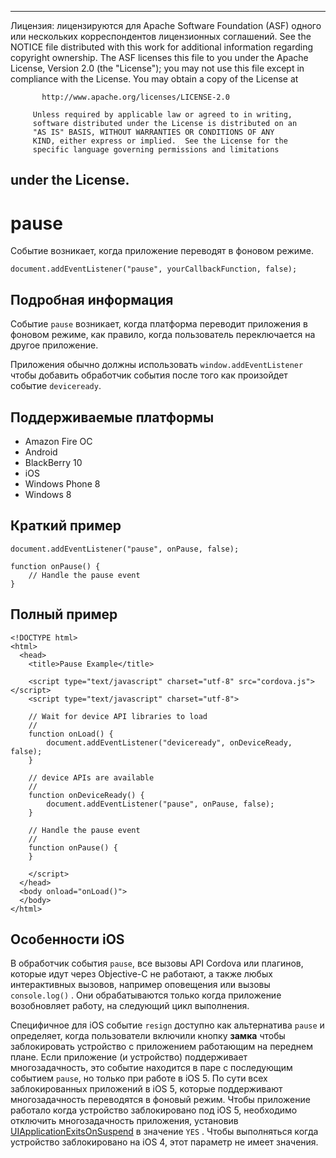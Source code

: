 * * *

Лицензия: лицензируются для Apache Software Foundation (ASF) одного или нескольких корреспондентов лицензионных соглашений. See the NOTICE file distributed with this work for additional information regarding copyright ownership. The ASF licenses this file to you under the Apache License, Version 2.0 (the "License"); you may not use this file except in compliance with the License. You may obtain a copy of the License at

           http://www.apache.org/licenses/LICENSE-2.0
    
         Unless required by applicable law or agreed to in writing,
         software distributed under the License is distributed on an
         "AS IS" BASIS, WITHOUT WARRANTIES OR CONDITIONS OF ANY
         KIND, either express or implied.  See the License for the
         specific language governing permissions and limitations
    

## under the License.

# pause

Событие возникает, когда приложение переводят в фоновом режиме.

    document.addEventListener("pause", yourCallbackFunction, false);
    

## Подробная информация

Событие `pause` возникает, когда платформа переводит приложения в фоновом режиме, как правило, когда пользователь переключается на другое приложение.

Приложения обычно должны использовать `window.addEventListener` чтобы добавить обработчик события после того как произойдет событие `deviceready`.

## Поддерживаемые платформы

*   Amazon Fire ОС
*   Android
*   BlackBerry 10
*   iOS
*   Windows Phone 8
*   Windows 8

## Краткий пример

    document.addEventListener("pause", onPause, false);
    
    function onPause() {
        // Handle the pause event
    }
    

## Полный пример

    <!DOCTYPE html>
    <html>
      <head>
        <title>Pause Example</title>
    
        <script type="text/javascript" charset="utf-8" src="cordova.js"></script>
        <script type="text/javascript" charset="utf-8">
    
        // Wait for device API libraries to load
        //
        function onLoad() {
            document.addEventListener("deviceready", onDeviceReady, false);
        }
    
        // device APIs are available
        //
        function onDeviceReady() {
            document.addEventListener("pause", onPause, false);
        }
    
        // Handle the pause event
        //
        function onPause() {
        }
    
        </script>
      </head>
      <body onload="onLoad()">
      </body>
    </html>
    

## Особенности iOS

В обработчик события `pause`, все вызовы API Cordova или плагинов, которые идут через Objective-C не работают, а также любых интерактивных вызовов, например оповещения или вызовы `console.log()` . Они обрабатываются только когда приложение возобновляет работу, на следующий цикл выполнения.

Специфичное для iOS событие `resign` доступно как альтернатива `pause` и определяет, когда пользователи включили кнопку **замка** чтобы заблокировать устройство с приложением работающим на переднем плане. Если приложение (и устройство) поддерживает многозадачность, это событие находится в паре с последующим событием `pause`, но только при работе в iOS 5. По сути всех заблокированных приложений в iOS 5, которые поддерживают многозадачность переводятся в фоновый режим. Чтобы приложение работало когда устройство заблокировано под iOS 5, необходимо отключить многозадачность приложения, установив [UIApplicationExitsOnSuspend][1] в значение `YES` . Чтобы выполняться когда устройство заблокировано на iOS 4, этот параметр не имеет значения.

 [1]: http://developer.apple.com/library/ios/#documentation/general/Reference/InfoPlistKeyReference/Articles/iPhoneOSKeys.html